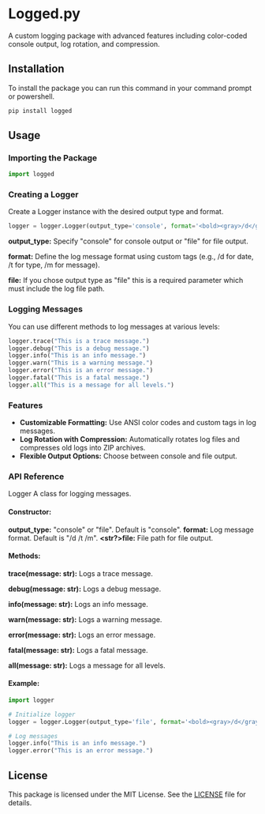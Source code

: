 # Logged.py
A custom logging package with advanced features including color-coded console output, log rotation, and compression.

## Installation
To install the package you can run this command in your command prompt or powershell.

```bash
pip install logged
```

## Usage
### Importing the Package
```python
import logged
```

### Creating a Logger
Create a Logger instance with the desired output type and format.

```python
logger = logger.Logger(output_type='console', format='<bold><gray>/d</gray> <type>/t</type></bold>       /m')
```
**output_type:** Specify "console" for console output or "file" for file output.

**format:** Define the log message format using custom tags (e.g., /d for date, /t for type, /m for message).

**file:** If you chose output type as "file" this is a required parameter which must include the log file path.

### Logging Messages
You can use different methods to log messages at various levels:

```python
logger.trace("This is a trace message.")
logger.debug("This is a debug message.")
logger.info("This is an info message.")
logger.warn("This is a warning message.")
logger.error("This is an error message.")
logger.fatal("This is a fatal message.")
logger.all("This is a message for all levels.")
```
### Features
- **Customizable Formatting:** Use ANSI color codes and custom tags in log messages.
- **Log Rotation with Compression:** Automatically rotates log files and compresses old logs into ZIP archives.
- **Flexible Output Options:** Choose between console and file output.

### API Reference
<class>Logger
A class for logging messages.

#### Constructor:

**<str>output_type:** "console" or "file". Default is "console".
**<str>format:** Log message format. Default is "<bold><gray>/d</gray> <type>/t</type></bold> /m".
**<str?>file:** File path for file output.

#### Methods:

**<None>trace(message: str):** Logs a trace message.

**<None>debug(message: str):** Logs a debug message.

**<None>info(message: str):** Logs an info message.

**<None>warn(message: str):** Logs a warning message.

**<None>error(message: str):** Logs an error message.

**<None>fatal(message: str):** Logs a fatal message.

**<None>all(message: str):** Logs a message for all levels.


#### Example:
```python
import logger

# Initialize logger
logger = logger.Logger(output_type='file', format='<bold><gray>/d</gray> <type>/t</type></bold>       /m', file='logfile.txt')

# Log messages
logger.info("This is an info message.")
logger.error("This is an error message.")
```

## License

This package is licensed under the MIT License. See the [LICENSE](https://github.com/hypixeloffical/logged-py/blob/main/LICENSE) file for details.